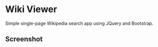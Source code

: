 # Wiki Viewer
Simple single-page Wikipedia search app using JQuery and Bootstrap.

## Screenshot
[](./screenshot.png)
